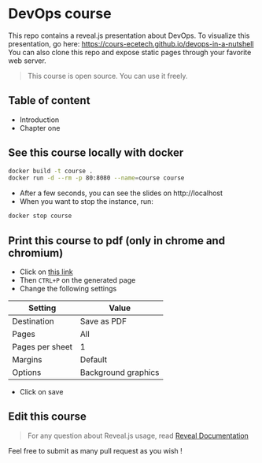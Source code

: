 # DevOps course

This repo contains a reveal.js presentation about DevOps.
To visualize this presentation, go here: https://cours-ecetech.github.io/devops-in-a-nutshell
You can also clone this repo and expose static pages through your favorite web server.

> This course is open source. You can use it freely.

## Table of content

* Introduction
* Chapter one

## See this course locally with docker
```bash
docker build -t course .
docker run -d --rm -p 80:8080 --name=course course
```
* After a few seconds, you can see the slides on http://localhost
* When you want to stop the instance, run:
```bash
docker stop course
```

## Print this course to pdf (only in chrome and chromium)
* Click on [this link](https://cours-ecetech.github.io/devops-in-a-nutshell/?print-pdf&pdfSeparateFragments=false)
* Then `CTRL+P` on the generated page
* Change the following settings

Setting | Value
--- | ---
Destination | Save as PDF
Pages | All
Pages per sheet | 1
Margins | Default
Options | Background graphics

* Click on save

## Edit this course
> For any question about Reveal.js usage, read [Reveal Documentation](reveal-documentation.md)

Feel free to submit as many pull request as you wish !

